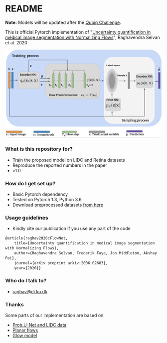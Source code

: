 # README #

**Note:** Models will be updated after the [Qubiq Challenge](https://qubiq.grand-challenge.org/).

This is official Pytorch implementation of 
"[Uncertainty quantification in medical
image segmentation with Normalizing Flows](https://arxiv.org/abs/2006.02683)", Raghavendra Selvan et al. 2020

![lotenet](models/cflow.png)
### What is this repository for? ###

* Train the proposed model on LIDC and Retina datasets
* Reproduce the reported numbers in the paper
* v1.0

### How do I get set up? ###

* Basic Pytorch dependency
* Tested on Pytorch 1.3, Python 3.6 
* Download preprocessed datasets [from here]()

### Usage guidelines ###

* Kindly cite our publication if you use any part of the code
```
@article{raghav2020cFlowNet,
 	title={Uncertainty quantification in medical image segmentation with Normalizing Flows},
	author={Raghavendra Selvan, Frederik Faye, Jon Middleton, Akshay Pai},
 	journal={arXiv preprint arXiv:2006.02683},
	year={2020}}
```

### Who do I talk to? ###

* raghav@di.ku.dk

### Thanks 
Some parts of our implementation are based on:
* [Prob.U-Net and LIDC data](https://github.com/stefanknegt/Probabilistic-Unet-Pytorch)
* [Planar flows](https://github.com/riannevdberg/sylvester-flows)
* [Glow model](https://github.com/karpathy/pytorch-normalizing-flows)
